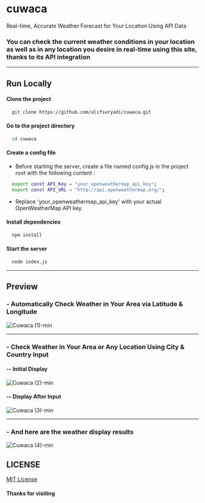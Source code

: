 # cuwaca

Real-time, Accurate Weather Forecast for Your Location Using API Data

### You can check the current weather conditions in your location as well as in any location you desire in real-time using this site, thanks to its API integration

---

## Run Locally

#### Clone the project

```bash
  git clone https://github.com/alifsuryadi/cuwaca.git
```

#### Go to the project directory

```bash
  cd cuwaca
```

#### Create a config file

- Before starting the server, create a file named config.js in the project root with the following content :

```bash
  export const API_Key = "your_openweathermap_api_key";
  export const API_URL = "http://api.openweathermap.org/";
```

- Replace 'your_openweathermap_api_key' with your actual OpenWeatherMap API key.

#### Install dependencies

```bash
  npm install
```

#### Start the server

```bash
  node index.js
```

---

## Preview

### - Automatically Check Weather in Your Area via Latitude & Longitude

![Cuwaca (1)-min](https://github.com/alifsuryadi/cuwaca/assets/119511703/3e1963db-a6ed-4331-a87e-308420dcacfb)

---

### - Check Weather in Your Area or Any Location Using City & Country Input

#### -- Initial Display

![Cuwaca (2)-min](https://github.com/alifsuryadi/cuwaca/assets/119511703/6003e388-6c62-4691-bb0d-20615a88f89b)

#### -- Display After Input

![Cuwaca (3)-min](https://github.com/alifsuryadi/cuwaca/assets/119511703/8a259e98-2a78-4d30-8182-853458230c1e)

---

### - And here are the weather display results

![Cuwaca (4)-min](https://github.com/alifsuryadi/cuwaca/assets/119511703/544c93e1-09bd-43c7-a191-88cdab84c5d9)

## LICENSE

[MIT License](LICENSE)

#### Thanks for visiting
